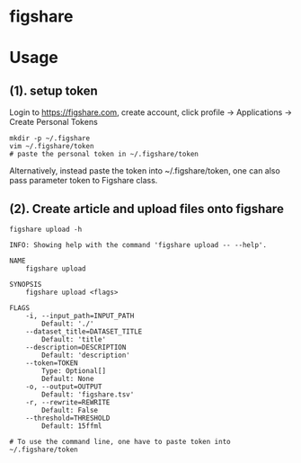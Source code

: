 # figshare

# Usage
## (1). setup token
Login to https://figshare.com, create account, click profile -> Applications -> Create Personal Tokens
```
mkdir -p ~/.figshare
vim ~/.figshare/token
# paste the personal token in ~/.figshare/token
```
Alternatively, instead paste the token into ~/.figshare/token, one can also pass parameter token to Figshare class.

## (2). Create article and upload files onto figshare
```shell
figshare upload -h
```
```text
INFO: Showing help with the command 'figshare upload -- --help'.

NAME
    figshare upload

SYNOPSIS
    figshare upload <flags>

FLAGS
    -i, --input_path=INPUT_PATH
        Default: './'
    --dataset_title=DATASET_TITLE
        Default: 'title'
    --description=DESCRIPTION
        Default: 'description'
    --token=TOKEN
        Type: Optional[]
        Default: None
    -o, --output=OUTPUT
        Default: 'figshare.tsv'
    -r, --rewrite=REWRITE
        Default: False
    --threshold=THRESHOLD
        Default: 15ffml
```
```shell
# To use the command line, one have to paste token into ~/.figshare/token

```

